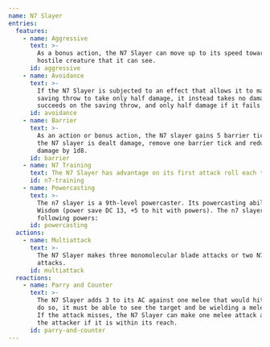 ```yaml
---
name: N7 Slayer
entries:
  features:
    - name: Aggressive
      text: >-
        As a bonus action, the N7 Slayer can move up to its speed toward a
        hostile creature that it can see.
      id: aggressive
    - name: Avoidance
      text: >-
        If the N7 Slayer is subjected to an effect that allows it to make a
        saving throw to take only half damage, it instead takes no damage if it
        succeeds on the saving throw, and only half damage if it fails.
      id: avoidance
    - name: Barrier
      text: >-
        As an action or bonus action, the N7 slayer gains 5 barrier ticks. When
        the N7 slayer is dealt damage, remove one barrier tick and reduce the
        damage by 1d8.
      id: barrier
    - name: N7 Training
      text: The N7 Slayer has advantage on its first attack roll each turn.
      id: n7-training
    - name: Powercasting
      text: >-
        The n7 slayer is a 9th-level powercaster. Its powercasting ability is
        Wisdom (power save DC 13, +5 to hit with powers). The n7 slayer has the
        following powers:
      id: powercasting
  actions:
    - name: Multiattack
      text: >-
        The N7 Slayer makes three monomolecular blade attacks or two N7 Piranha
        attacks.
      id: multiattack
  reactions:
    - name: Parry and Counter
      text: >-
        The N7 Slayer adds 3 to its AC against one melee that would hit it. To
        do so, it must be able to see the target and be wielding a melee weapon.
        If the attack misses, the N7 Slayer can make one melee attack against
        the attacker if it is within its reach.
      id: parry-and-counter
---
```

